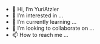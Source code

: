 - 👋 Hi, I’m YuriAtzler
- 👀 I’m interested in ...
- 🌱 I’m currently learning ...
- 💞️ I’m looking to collaborate on ...
- 📫 How to reach me ...

<!---
YuriAtzler/YuriAtzler is a ✨ special ✨ repository because its `README.md` (this file) appears on your GitHub profile.
You can click the Preview link to take a look at your changes.
--->
